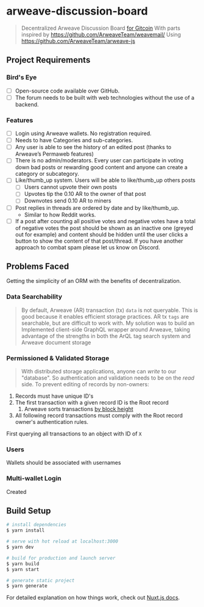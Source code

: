 # arweave-discussion-board

> Decentralized Arweave Discussion Board [for Gitcoin](https://github.com/ArweaveTeam/Bounties/issues/13)
> With parts inspired by https://github.com/ArweaveTeam/weavemail/
> Using https://github.com/ArweaveTeam/arweave-js
## Project Requirements 
### Bird's Eye
- [ ] Open-source code available over GitHub.
- [ ] The forum needs to be built with web technologies without the use of a backend.

### Features
- [ ] Login using Arweave wallets. No registration required.
- [ ] Needs to have Categories and sub-categories.
- [ ] Any user is able to see the history of an edited post (thanks to Arweave’s Permaweb features)
- [ ] There is no admin/moderators. Every user can participate in voting down bad posts or rewarding good content and anyone can create a category or subcategory.
- [ ] Like/thumb_up system. Users will be able to like/thumb_up others posts 
  - [ ] Users cannot upvote their own posts 
  - [ ] Upvotes tip the 0.10 AR to the owner of that post 
  - [ ] Downvotes send 0.10 AR to miners 
- [ ] Post replies in threads are ordered by date and by like/thumb_up. 
  - Similar to how Reddit works.
- [ ] If a post after counting all positive votes and negative votes have a total of negative votes the post should be shown as an inactive one (greyed out for example) and content should be hidden until the user clicks a button to show the content of that post/thread. If you have another approach to combat spam please let us know on Discord.

## Problems Faced
Getting the simplicity of an ORM with the benefits of decentralization.

### Data Searchability 
> By default, Arweave (AR) transaction (tx) `data` is not queryable. This is good because it enables efficient storage practices. AR tx `tags` are searchable, but are difficult to work with. My solution was to build an 
Implemented client-side GraphQL wrapper around Arweave, taking advantage of the strengths in both the ArQL tag search system and Arweave document storage

### Permissioned & Validated Storage
> With distributed storage applications, anyone can *write* to our "database". So authentication and validation needs to be on the *read* side.
To prevent editing of records by non-owners:
1. Records must have unique ID's
2. The first transaction with a given record ID is the Root record 
   1. Arweave sorts transactions [by block height](https://github.com/ArweaveTeam/arweave/blob/bfcab4b5aa38b6760e479663431b85773a5bce68/src/ar_tx_search.erl#L77)
3. All following record transactions must comply with the Root record owner's authentication rules.
  
First querying all transactions to an object with ID of `X`

### Users 
Wallets should be associated with usernames 
### Multi-wallet Login
Created 


## Build Setup

``` bash
# install dependencies
$ yarn install

# serve with hot reload at localhost:3000
$ yarn dev

# build for production and launch server
$ yarn build
$ yarn start

# generate static project
$ yarn generate
```

For detailed explanation on how things work, check out [Nuxt.js docs](https://nuxtjs.org).
